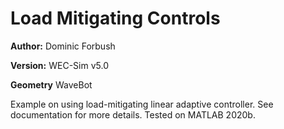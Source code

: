 # Load Mitigating Controls

**Author:**  	Dominic Forbush

**Version:** 	WEC-Sim v5.0

**Geometry**	WaveBot

Example on using load-mitigating linear adaptive controller. See documentation for more details. Tested on MATLAB 2020b.



